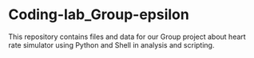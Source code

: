# Coding-lab_Group-epsilon
This repository contains files and data for our Group project about heart rate simulator using Python and Shell in analysis and scripting.
